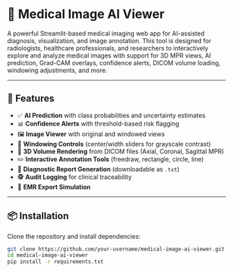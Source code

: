 # 🧠 Medical Image AI Viewer

A powerful Streamlit-based medical imaging web app for AI-assisted diagnosis, visualization, and image annotation. This tool is designed for radiologists, healthcare professionals, and researchers to interactively explore and analyze medical images with support for 3D MPR views, AI prediction, Grad-CAM overlays, confidence alerts, DICOM volume loading, windowing adjustments, and more.

---

## 🚀 Features

- ✅ **AI Prediction** with class probabilities and uncertainty estimates
- 📊 **Confidence Alerts** with threshold-based risk flagging
- 🖼️ **Image Viewer** with original and windowed views
- 🧭 **Windowing Controls** (center/width sliders for grayscale contrast)
- 🧩 **3D Volume Rendering** from DICOM files (Axial, Coronal, Sagittal MPR)
- ✏️ **Interactive Annotation Tools** (freedraw, rectangle, circle, line)
- 🧾 **Diagnostic Report Generation** (downloadable as `.txt`)
- 🕵️ **Audit Logging** for clinical traceability
- 🔄 **EMR Export Simulation**

---

## 📦 Installation

Clone the repository and install dependencies:

```bash
git clone https://github.com/your-username/medical-image-ai-viewer.git
cd medical-image-ai-viewer
pip install -r requirements.txt